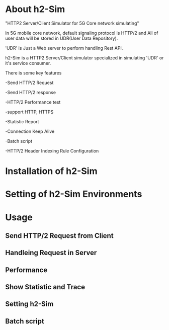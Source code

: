 # About h2-Sim
"HTTP2 Server/Client Simulator for 5G Core network simulating"

 In 5G mobile core network, default signaling protocol is HTTP/2 and All of user data will be stored in UDR(User Data Repository).

 'UDR' is Just a Web server to perform handling Rest API.

 h2-Sim is a HTTP2 Server/Client simulator specialized in simulating 'UDR' or it's service consumer.

 There is some key features

 -Send HTTP/2 Request

 -Send HTTP/2 response

 -HTTP/2 Performance test

 -support HTTP, HTTPS

 -Statistic Report

 -Connection Keep Alive 

 -Batch script

 -HTTP/2 Header Indexing Rule Configuration

# Installation of h2-Sim

# Setting of h2-Sim Environments

# Usage

## Send HTTP/2 Request from Client

## Handleing Request in Server

## Performance 

## Show Statistic and Trace

## Setting h2-Sim

## Batch script


